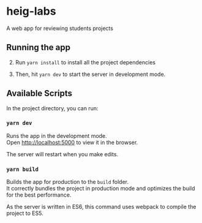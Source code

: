 # heig-labs
A web app for reviewing students projects

## Running the app

2. Run `yarn install` to install all the project dependencies

3. Then, hit `yarn dev` to start the server in development mode.

## Available Scripts

In the project directory, you can run:

### `yarn dev`

Runs the app in the development mode.<br>
Open [http://localhost:5000](http://localhost:5000) to view it in the browser.

The server will restart when you make edits.


### `yarn build`

Builds the app for production to the `build` folder.<br>
It correctly bundles the project in production mode and optimizes the build for the best performance.

As the server is written in ES6, this command uses webpack to compile the project to ES5.
